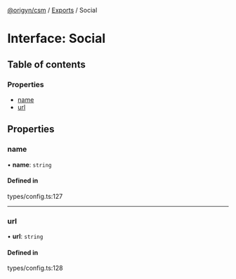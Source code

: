 [@origyn/csm](../README.md) / [Exports](../modules.md) / Social

# Interface: Social

## Table of contents

### Properties

- [name](Social.md#name)
- [url](Social.md#url)

## Properties

### name

• **name**: `string`

#### Defined in

types/config.ts:127

___

### url

• **url**: `string`

#### Defined in

types/config.ts:128
